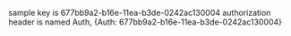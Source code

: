 sample key is 677bb9a2-b16e-11ea-b3de-0242ac130004
authorization header is named Auth, {Auth: 677bb9a2-b16e-11ea-b3de-0242ac130004}
